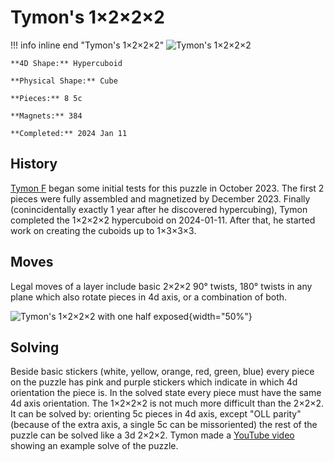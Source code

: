 # Tymon's 1×2×2×2

!!! info inline end "Tymon's 1×2×2×2"
    ![Tymon's 1×2×2×2](https://assets.hypercubing.xyz/img/phys/tymon_1x2x2x2.jpeg)

    **4D Shape:** Hypercuboid

    **Physical Shape:** Cube

    **Pieces:** 8 5c

    **Magnets:** 384

    **Completed:** 2024 Jan 11

## History

[Tymon F](https://hypercubing.xyz/leaderboards/solvers/tymofro/) began some initial tests for this puzzle in October 2023. The first 2 pieces were fully assembled and magnetized by December 2023. Finally (conincidentally exactly 1 year after he discovered hypercubing), Tymon completed the 1×2×2×2 hypercuboid on 2024-01-11. After that, he started work on creating the cuboids up to 1×3×3×3.

## Moves

Legal moves of a layer include basic 2×2×2 90° twists, 180° twists in any plane which also rotate pieces in 4d axis, or a combination of both.

![Tymon's 1×2×2×2 with one half exposed](https://assets.hypercubing.xyz/img/phys/tymon_1x2x2x2_split.jpeg){width="50%"}

## Solving

Beside basic stickers (white, yellow, orange, red, green, blue) every piece on the puzzle has pink and purple stickers which indicate in which 4d orientation the piece is. In the solved state every piece must have the same 4d axis orientation.
The 1×2×2×2 is not much more difficult than the 2×2×2. It can be solved by: orienting 5c pieces in 4d axis, except "OLL parity" (because of the extra axis, a single 5c can be missoriented) the rest of the puzzle can be solved like a 3d 2×2×2. Tymon made a [YouTube video](https://youtu.be/lkGgYKrKpi4) showing an example solve of the puzzle.
